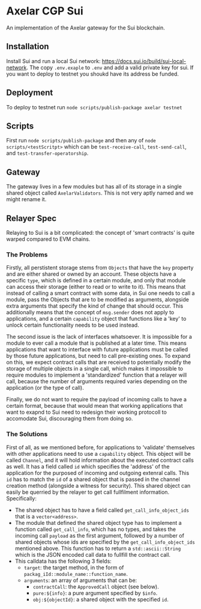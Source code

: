 # Axelar CGP Sui

An implementation of the Axelar gateway for the Sui blockchain.

## Installation

Install Sui and run a local Sui network: https://docs.sui.io/build/sui-local-network.
The copy `.env.exaple` to `.env` and add a valid private key for sui. If you want to deploy to testnet you shoukd have its address be funded.

## Deployment

To deploy to testnet run `node scripts/publish-package axelar testnet` 

## Scripts

First run `node scripts/publish-package` and then any of `node scripts/<testScritpt>` which can be `test-receive-call`, `test-send-call`, and `test-transfer-operatorship`.

## Gateway

The gateway lives in a few modules but has all of its storage in a single shared object called `AxelarValidators`. This is not very aptly named and we might rename it.

## Relayer Spec

Relaying to Sui is a bit complicated: the concept of 'smart contracts' is quite warped compared to EVM chains. 

### The Problems

Firstly, all perstistent storage stems from `Objects` that have the `key` property and are either shared or owned by an account. These objects have a specific `type`, which is defined in a certain module, and only that module can access their storage (either to read or to write to it). This means that instead of calling a smart contract with some data, in Sui one needs to call a module, pass the Objects that are to be modified as arguments, alongside extra arguments that specify the kind of change that should occur. This additionally means that the concept of `msg.sender` does not apply to applications, and a certain `capability` object that functions like a 'key' to unlock certain functionality needs to be used instead.

The second issue is the lack of interfaces whatsoever. It is impossible for a module to ever call a module that is published at a later time. This means applications that want to interface with future applications must be called by those future applications, but need to call pre-existing ones. To expand on this, we expect contract calls that are received to potentially modify the storage of multiple objects in a single call, which makes it impossible to require modules to implement a 'standardized' function that a relayer will call, because the number of arguments required varies depending on the application (or the type of call).

Finally, we do not want to require the payload of incoming calls to have a certain format, because that would mean that working applications that want to exapnd to Sui need to redesign their working protocoll to accomodate Sui, discouraging them from doing so.

### The Solutions

First of all, as we mentioned before, for applications to 'validate' themselves with other applications need to use a `capability` object. This object will be called `Channel`, and it will hold information about the executed contract calls as well. It has a field called `id` which specifies the 'address' of the application for the purposed of incoming and outgoing extenral calls. This `id` has to match the `id` of a shared object that is passed in the channel creation method (alongside a witness for security). This shared object can easily be querried by the relayer to get call fullfilment information. Specifically:
- The shared object has to have a field called `get_call_info_object_ids` that is a `vector<address>`.
- The module that defined the shared object type has to implement a function called `get_call_info`, which has no types, and takes the incoming call `payload` as the first argument, followed by a number of shared objects whose ids are specified by the `get_call_info_object_ids` mentioned above. This function has to return a `std::ascii::String` which is the JSON encoded call data to fullfill the contract call.
- This calldata has the following 3 fields:
  - `target`: the target method, in the form of `packag_iId::module_name::function_name`.
  - `arguments`: an array of arguments that can be:
    - `contractCall`: the `ApprovedCall` object (see below).
    - `pure:${info}`: a pure argument specified by `$info`.
    - `obj:${objectId}`: a shared object with the specified `id`.